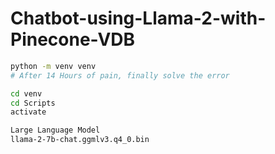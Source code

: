 # Chatbot-using-Llama-2-with-Pinecone-VDB

```bash
python -m venv venv
# After 14 Hours of pain, finally solve the error
```

```bash
cd venv
cd Scripts
activate
```
```bash
Large Language Model
llama-2-7b-chat.ggmlv3.q4_0.bin
```
